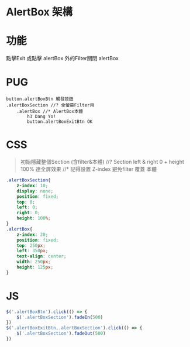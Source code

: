 # AlertBox 架構

# 功能
點擊Exit 或點擊 alertBox 外的Filter關閉 alertBox

# PUG
```pug
button.alertBoxBtn 觸發按鈕
.alertBoxSection //? 全螢幕Filter用
    .alertBox //* AlertBox本體
        h3 Dang Yo!
        button.alertBoxExitBtn OK
```

# CSS
> 初始隱藏整個Section (含filter&本體)
//? Section left & right 0 + height 100% 達全屏效果
//* 記得設置 Z-index 避免filter 覆蓋 本體
```css
.alertBoxSection{
    z-index: 10;
    display: none;
    position: fixed;
    top: 0;
    left: 0;
    right: 0;
    height: 100%;
}
.alertBox{
    z-index: 20;
    position: fixed;
    top: 250px;
    left: 350px;
    text-align: center;
    width: 250px;
    height: 125px;
}
```

# JS
```js
$('.alertBoxBtn').click(() => {
    $('.alertBoxSection').fadeIn(500)
})
$('.alertBoxExitBtn,.alertBoxSection').click(() => {
    $('.alertBoxSection').fadeOut(500)
})
```